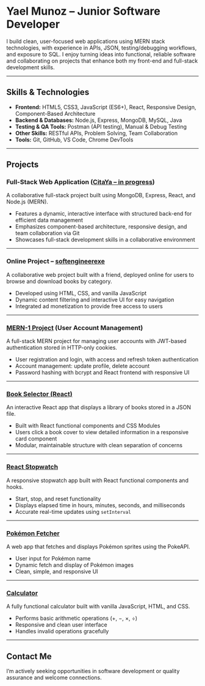 # Yael Munoz – Junior Software Developer

I build clean, user-focused web applications using MERN stack technologies, with experience in APIs, JSON, testing/debugging workflows, and exposure to SQL. I enjoy turning ideas into functional, reliable software and collaborating on projects that enhance both my front-end and full-stack development skills.

---

## Skills & Technologies

- **Frontend:** HTML5, CSS3, JavaScript (ES6+), React, Responsive Design, Component-Based Architecture  
- **Backend & Databases:** Node.js, Express, MongoDB, MySQL, Java  
- **Testing & QA Tools:** Postman (API testing), Manual & Debug Testing  
- **Other Skills:** RESTful APIs, Problem Solving, Team Collaboration  
- **Tools:** Git, GitHub, VS Code, Chrome DevTools  

---

## Projects

### Full-Stack Web Application ([CitaYa – in progress](https://github.com/Yael-Munoz/CitaYa))

A collaborative full-stack project built using MongoDB, Express, React, and Node.js (MERN).  

- Features a dynamic, interactive interface with structured back-end for efficient data management  
- Emphasizes component-based architecture, responsive design, and team collaboration via Git  
- Showcases full-stack development skills in a collaborative environment  

---

### Online Project – [softengineerexe](https://softengineerexe.com)

A collaborative web project built with a friend, deployed online for users to browse and download books by category.  

- Developed using HTML, CSS, and vanilla JavaScript  
- Dynamic content filtering and interactive UI for easy navigation  
- Integrated ad monetization to provide free access to users

---

### [MERN-1 Project](https://github.com/Yael-Munoz/My-portfolio/tree/main/MERN%20-%201) (User Account Management)

A full-stack MERN project for managing user accounts with JWT-based authentication stored in HTTP-only cookies.  

- User registration and login, with access and refresh token authentication  
- Account management: update profile, delete account  
- Password hashing with bcrypt and React frontend with responsive UI

---


### [Book Selector (React)](https://github.com/Yael-Munoz/My-portfolio/tree/main/React%20-%20book)

An interactive React app that displays a library of books stored in a JSON file.  

- Built with React functional components and CSS Modules  
- Users click a book cover to view detailed information in a responsive card component  
- Modular, maintainable structure with clean separation of concerns  

---

### [React Stopwatch](https://github.com/Yael-Munoz/My-portfolio/tree/main/React%20-%20stopwatch)

A responsive stopwatch app built with React functional components and hooks.  

- Start, stop, and reset functionality  
- Displays elapsed time in hours, minutes, seconds, and milliseconds  
- Accurate real-time updates using `setInterval`  

---

### [Pokémon Fetcher](https://github.com/Yael-Munoz/My-portfolio/tree/main/JS%20-%20pokemon%20fetcher)

A web app that fetches and displays Pokémon sprites using the PokeAPI.  

- User input for Pokémon name  
- Dynamic fetch and display of Pokémon images  
- Clean, simple, and responsive UI  

---

### [Calculator](https://github.com/Yael-Munoz/My-portfolio/tree/main/JS%20-%20calculator)

A fully functional calculator built with vanilla JavaScript, HTML, and CSS.  

- Performs basic arithmetic operations (+, −, ×, ÷)  
- Responsive and clean user interface  
- Handles invalid operations gracefully  

---

## Contact Me

I’m actively seeking opportunities in software development or quality assurance and welcome connections.